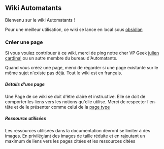 ## Wiki Automatants

Bienvenu sur le wiki Automatants !

Pour une meilleur utilisation, ce wiki se lance en local sous [obsidian](https://obsidian.md)

### Créer une page

Si vous voulez contribuer à ce wiki, merci de ping notre cher VP Geek [julien cardinal](mailto:julien.cardinal@student-cs.fr) ou un autre membre du bureau d'Automatants.

Quand vous créez une page, merci de regarder si une page existante sur le même sujet n'existe pas déjà. Tout le wiki est en français.


##### Détails d'une page

Une Page de ce wiki se doit d'être claire et instructive. Elle se doit de comporter les liens vers les notions qu'elle utilise.
Merci de respecter l'en-tête et de le présenter comme celui de la [page type](Page_Type)

##### Ressource utilisées

Les ressources utilisées dans la documentation devront se limiter à des images. En privilégiant des images de taille réduite et en rajoutant un maximum de liens vers les pages citées et les ressources citées


